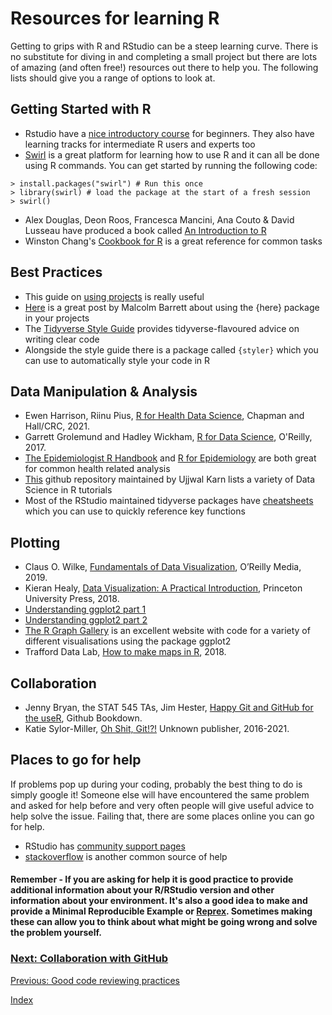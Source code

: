 # Resources for learning R

Getting to grips with R and RStudio can be a steep learning curve. There is no substitute for diving in and completing a small project but there are lots of amazing (and often free!) resources out there to help you. The following lists should give you a range of options to look at. 

## Getting Started with R
* Rstudio have a [nice introductory course](https://education.rstudio.com/learn/) for beginners. They also have learning tracks for intermediate R users and experts too
* [Swirl](https://swirlstats.com) is a great platform for learning how to use R and it can all be done using R commands. You can get started by running the following code:
```
> install.packages("swirl") # Run this once
> library(swirl) # load the package at the start of a fresh session
> swirl()
```
* Alex Douglas, Deon Roos, Francesca Mancini, Ana Couto & David Lusseau have produced a book called [An Introduction to R](https://intro2r.com/index.html)
* Winston Chang's [Cookbook for R](http://www.cookbook-r.com/) is a great reference for common tasks

## Best Practices
* This guide on [using projects](https://support.rstudio.com/hc/en-us/articles/200526207-Using-Projects) is really useful
* [Here](https://malco.io/2018/11/05/why-should-i-use-the-here-package-when-i-m-already-using-projects/) is a great post by Malcolm Barrett about using the {here} package in your projects
* The [Tidyverse Style Guide](https://style.tidyverse.org/) provides tidyverse-flavoured advice on writing clear code
* Alongside the style guide there is a package called `{styler}` which you can use to automatically style your code in R

## Data Manipulation & Analysis
* Ewen Harrison, Riinu Pius, [R for Health Data Science](https://argoshare.is.ed.ac.uk/healthyr_book/), Chapman and Hall/CRC, 2021.
* Garrett Grolemund and Hadley Wickham, [R for Data Science](https://r4ds.had.co.nz/index.html), O'Reilly, 2017.
* [The Epidemiologist R Handbook](https://epirhandbook.com/en/) and [R for Epidemiology](https://www.r4epi.com/) are both great for common health related analysis
* [This](https://github.com/ujjwalkarn/DataScienceR) github repository maintained by Ujjwal Karn lists a variety of Data Science in R tutorials
* Most of the RStudio maintained tidyverse packages have [cheatsheets](https://www.rstudio.com/resources/cheatsheets/) which you can use to quickly reference key functions

## Plotting
* Claus O. Wilke, [Fundamentals of Data Visualization](https://clauswilke.com/dataviz/), O’Reilly Media, 2019.
* Kieran Healy, [Data Visualization: A Practical Introduction](https://socviz.co/), Princeton University Press, 2018.
* [Understanding ggplot2 part 1](https://www.youtube.com/watch?v=h29g21z0a68&ab_channel=ThomasLinPedersen)
* [Understanding ggplot2 part 2](https://www.youtube.com/watch?v=0m4yywqNPVY&t=0s&ab_channel=ThomasLinPedersen)
* [The R Graph Gallery](https://www.r-graph-gallery.com/) is an excellent website with code for a variety of different visualisations using the package ggplot2
* Trafford Data Lab, [How to make maps in R](https://medium.com/@traffordDataLab/lets-make-a-map-in-r-7bd1d9366098), 2018.

## Collaboration
* Jenny Bryan, the STAT 545 TAs, Jim Hester, [Happy Git and GitHub for the useR](https://happygitwithr.com/), Github Bookdown.
* Katie Sylor-Miller, [Oh Shit, Git!?!](https://ohshitgit.com/) Unknown publisher, 2016-2021.

## Places to go for help
If problems pop up during your coding, probably the best thing to do is simply google it! Someone else will have encountered the same problem and asked for help before and very often people will give useful advice to help solve the issue. Failing that, there are some places online you can go for help.
* RStudio has [community support pages](https://community.rstudio.com/)
* [stackoverflow](https://stackoverflow.com/questions/tagged/r) is another common source of help
#### Remember - If you are asking for help it is good practice to provide additional information about your R/RStudio version and other information about your environment. It's also a good idea to make and provide a Minimal Reproducible Example or [Reprex](https://www.tidyverse.org/help/). Sometimes making these can allow you to think about what might be going wrong and solve the problem yourself.


### [Next: Collaboration with GitHub](collaboration.md)
[Previous: Good code reviewing practices](code-review.md)

[Index](index.md)
